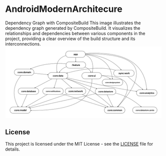 # AndroidModernArchitecure
Dependency Graph with CompositeBuild
This image illustrates the dependency graph generated by CompositeBuild. It visualizes the relationships and dependencies between various components in the project, providing a clear overview of the build structure and its interconnections.
![dep_grah Image](docs/images/modernarchitercture%20dep_grah.png)

## License

This project is licensed under the MIT License - see the [LICENSE](LICENSE) file for details.
